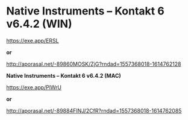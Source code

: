 # **Native Instruments – Kontakt 6 v6.4.2 (WIN)**

https://exe.app/ERSL

**or**

http://aporasal.net/-89860MOSK/ZjG?rndad=1557368018-1614762128

**Native Instruments – Kontakt 6 v6.4.2 (MAC)**

https://exe.app/PlWrU

**or**

http://aporasal.net/-89884FINJ/2CfR?rndad=1557368018-1614762085

